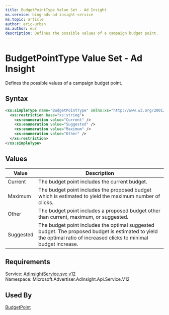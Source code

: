 ```yaml
---
title: BudgetPointType Value Set - Ad Insight
ms.service: bing-ads-ad-insight-service
ms.topic: article
author: eric-urban
ms.author: eur
description: Defines the possible values of a campaign budget point.
---
```

# BudgetPointType Value Set - Ad Insight
Defines the possible values of a campaign budget point.

## Syntax
```xml
<xs:simpleType name="BudgetPointType" xmlns:xs="http://www.w3.org/2001/XMLSchema">
  <xs:restriction base="xs:string">
    <xs:enumeration value="Current" />
    <xs:enumeration value="Suggested" />
    <xs:enumeration value="Maximum" />
    <xs:enumeration value="Other" />
  </xs:restriction>
</xs:simpleType>
```

## <a name="values"></a>Values

|Value|Description|
|-----------|---------------|
|<a name="current"></a>Current|The budget point includes the current budget.|
|<a name="maximum"></a>Maximum|The budget point includes the proposed budget which is estimated to yield the maximum number of clicks.|
|<a name="other"></a>Other|The budget point includes a proposed budget other than current, maximum, or suggested.|
|<a name="suggested"></a>Suggested|The budget point includes the optimal suggested budget. The proposed budget is estimated to yield the optimal ratio of increased clicks to minimal budget increase.|

## Requirements
Service: [AdInsightService.svc v12](https://adinsight.api.bingads.microsoft.com/Api/Advertiser/AdInsight/v12/AdInsightService.svc)  
Namespace: Microsoft.Advertiser.AdInsight.Api.Service.V12  

## Used By
[BudgetPoint](budgetpoint.md)  
